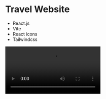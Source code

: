 # Travel Website
- React.js
- Vite
- React icons
- Tailwindcss

<video controls src="website-travel.mp4" title="Title"></video>